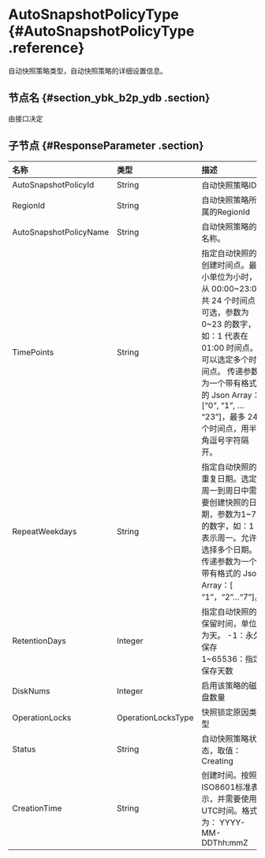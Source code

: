 # AutoSnapshotPolicyType {#AutoSnapshotPolicyType .reference}

自动快照策略类型，自动快照策略的详细设置信息。

## 节点名 {#section_ybk_b2p_ydb .section}

由接口决定

## 子节点 {#ResponseParameter .section}

|名称|类型|描述|
|:-|:-|:-|
|AutoSnapshotPolicyId|String|自动快照策略ID|
|RegionId|String|自动快照策略所属的RegionId|
|AutoSnapshotPolicyName|String|自动快照策略的名称。|
|TimePoints|String|指定自动快照的创建时间点。最小单位为小时，从 00:00~23:00 共 24 个时间点可选，参数为 0~23 的数字，如：1 代表在 01:00 时间点。可以选定多个时间点。 传递参数为一个带有格式的 Json Array：\[“0”, “1”, … “23”\]，最多 24 个时间点，用半角逗号字符隔开。|
|RepeatWeekdays|String|指定自动快照的重复日期。选定周一到周日中需要创建快照的日期，参数为1~7 的数字，如：1 表示周一。允许选择多个日期。 传递参数为一个带有格式的 Json Array：\[ “1”，“2”…“7”\]。|
|RetentionDays|Integer|指定自动快照的保留时间，单位为天。 -1：永久保存 1~65536：指定保存天数|
|DiskNums|Integer|启用该策略的磁盘数量|
|OperationLocks|OperationLocksType|快照锁定原因类型|
|Status|String|自动快照策略状态，取值：Creating | Available|
|CreationTime|String|创建时间。按照ISO8601标准表示，并需要使用UTC时间。格式为： YYYY-MM-DDThh:mmZ|

